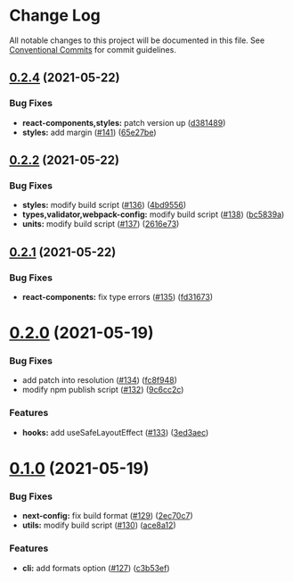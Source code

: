 # Change Log

All notable changes to this project will be documented in this file.
See [Conventional Commits](https://conventionalcommits.org) for commit guidelines.

## [0.2.4](https://github.com/stillmine/packages/compare/v0.2.2...v0.2.4) (2021-05-22)


### Bug Fixes

* **react-components,styles:** patch version up ([d381489](https://github.com/stillmine/packages/commit/d38148927e42389c8634aa1f31150cf2cd2d121c))
* **styles:** add margin ([#141](https://github.com/stillmine/packages/issues/141)) ([65e27be](https://github.com/stillmine/packages/commit/65e27be1954f05f29fd62360e7e2ae4c4023c1c3))





## [0.2.2](https://github.com/stillmine/packages/compare/v0.2.1...v0.2.2) (2021-05-22)


### Bug Fixes

* **styles:** modify build script ([#136](https://github.com/stillmine/packages/issues/136)) ([4bd9556](https://github.com/stillmine/packages/commit/4bd9556f7d3f42eb7c5443a69a2435f0f5a55cfd))
* **types,validator,webpack-config:** modify build script ([#138](https://github.com/stillmine/packages/issues/138)) ([bc5839a](https://github.com/stillmine/packages/commit/bc5839a6bb67ff427244358e8ac10a8ec105ce64))
* **units:** modify build script ([#137](https://github.com/stillmine/packages/issues/137)) ([2616e73](https://github.com/stillmine/packages/commit/2616e73675ea073c2e1641c41936a7a2083cb133))





## [0.2.1](https://github.com/stillmine/packages/compare/v0.2.0...v0.2.1) (2021-05-22)


### Bug Fixes

* **react-components:** fix type errors ([#135](https://github.com/stillmine/packages/issues/135)) ([fd31673](https://github.com/stillmine/packages/commit/fd31673bba55a5127343911595d92368a307ca20))





# [0.2.0](https://github.com/stillmine/packages/compare/v0.1.0...v0.2.0) (2021-05-19)


### Bug Fixes

* add patch into resolution ([#134](https://github.com/stillmine/packages/issues/134)) ([fc8f948](https://github.com/stillmine/packages/commit/fc8f94805bce82df5fa26534890b596eb6ca27db))
* modify npm publish script ([#132](https://github.com/stillmine/packages/issues/132)) ([9c6cc2c](https://github.com/stillmine/packages/commit/9c6cc2c89d9ac8cb161ac5c5692068b7b6689719))


### Features

* **hooks:** add useSafeLayoutEffect ([#133](https://github.com/stillmine/packages/issues/133)) ([3ed3aec](https://github.com/stillmine/packages/commit/3ed3aeca144c3013b72b98e8e23ab9b0769e644c))





# [0.1.0](https://github.com/stillmine/packages/compare/v0.0.2...v0.1.0) (2021-05-19)


### Bug Fixes

* **next-config:** fix build format ([#129](https://github.com/stillmine/packages/issues/129)) ([2ec70c7](https://github.com/stillmine/packages/commit/2ec70c770b68b2f8bc1804daddb5282f122158ed))
* **utils:** modify build script ([#130](https://github.com/stillmine/packages/issues/130)) ([ace8a12](https://github.com/stillmine/packages/commit/ace8a12542153c53fa3057867d8a0fd0697f8736))


### Features

* **cli:** add formats option ([#127](https://github.com/stillmine/packages/issues/127)) ([c3b53ef](https://github.com/stillmine/packages/commit/c3b53ef0b1c3cb4259c348f9d078ac5004ef2e0e))
